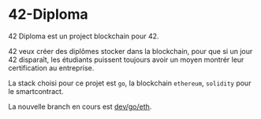 # 42-Diploma

42 Diploma est un project blockchain pour 42.

42 veux créer des diplômes stocker dans la blockchain, pour que si un jour 42 disparaît, les étudiants puissent toujours avoir un moyen montrér leur certification au entreprise.

La stack choisi pour ce projet est `go`, la blockchain `ethereum`, `solidity` pour le smartcontract.

La nouvelle branch en cours est [dev/go/eth](https://github.com/lpieri/graduate_marvin/tree/dev/go/eth).
